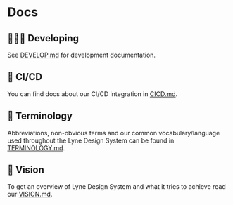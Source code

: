 # Docs

## 👩🏼‍💻 Developing
See [DEVELOP.md](./DEVELOP.md) for development documentation.

## 🤖 CI/CD
You can find docs about our CI/CD integration in [CICD.md](./CICD.md).

## 📙 Terminology
Abbreviations, non-obvious terms and our common vocabulary/language used throughout the Lyne Design System can be found in [TERMINOLOGY.md](./TERMINOLOGY.md).

## 🌈 Vision
To get an overview of Lyne Design System and what it tries to achieve read our [VISION.md](./VISION.md).
